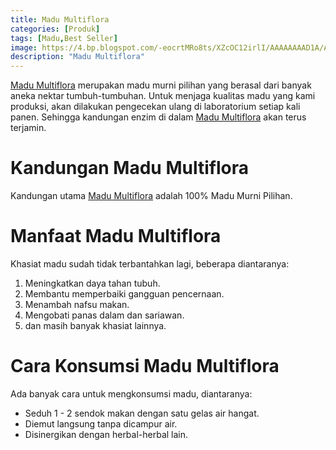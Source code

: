 ```yaml
---
title: Madu Multiflora
categories: [Produk]
tags: [Madu,Best Seller]
image: https://4.bp.blogspot.com/-eocrtMRo8ts/XZcOC12irlI/AAAAAAAAD1A/AreZm_PWQ3IeNPA6ebruPsprPFcwi-S5ACKgBGAsYHg/s1600/201910-produk-multiflora.png
description: "Madu Multiflora"
---
```


<div class="paraph"><a  class="mhoapp orange" href="{{ site.baseurl }}/posts/madu-multiflora-yj5" title="Madu Multiflora">Madu Multiflora</a> merupakan madu murni pilihan yang berasal dari banyak aneka nektar tumbuh-tumbuhan. Untuk menjaga kualitas madu yang kami produksi, akan dilakukan pengecekan ulang di laboratorium setiap kali panen. Sehingga kandungan enzim di dalam <a  class="mhoapp orange" href="{{ site.baseurl }}/posts/madu-multiflora-yj5" title="Madu Multiflora">Madu Multiflora</a> akan terus terjamin.</div>

<h1>Kandungan Madu Multiflora</h1>

<div class="paraph">Kandungan utama <a  class="mhoapp orange" href="{{ site.baseurl }}/posts/madu-multiflora-yj5" title="Madu Multiflora">Madu Multiflora</a> adalah 100% Madu Murni Pilihan.</div>

<h1>Manfaat Madu Multiflora</h1>

<div class="paraph">Khasiat madu sudah tidak terbantahkan lagi, beberapa diantaranya:</div>

<ol><li>Meningkatkan daya tahan tubuh.</li>
<li>Membantu memperbaiki gangguan pencernaan.</li>
<li>Menambah nafsu makan.</li>
<li>Mengobati panas dalam dan sariawan.</li>
<li>dan masih banyak khasiat lainnya.</li></ol>

<h1>Cara Konsumsi Madu Multiflora</h1>

<div class="paraph">Ada banyak cara untuk mengkonsumsi madu, diantaranya:</div>
<ul><li>Seduh 1 - 2 sendok makan dengan satu gelas air hangat.</li>
<li>Diemut langsung tanpa dicampur air.</li>
<li>Disinergikan dengan herbal-herbal lain.</li></ul>